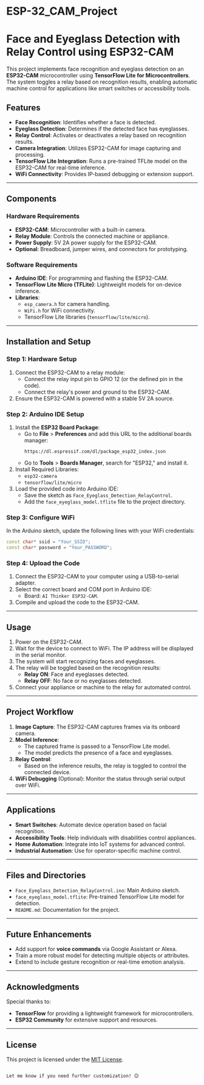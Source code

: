 # ESP-32_CAM_Project
# Face and Eyeglass Detection with Relay Control using ESP32-CAM

This project implements face recognition and eyeglass detection on an **ESP32-CAM** microcontroller using **TensorFlow Lite for Microcontrollers**. The system toggles a relay based on recognition results, enabling automatic machine control for applications like smart switches or accessibility tools.

## Features

- **Face Recognition**: Identifies whether a face is detected.
- **Eyeglass Detection**: Determines if the detected face has eyeglasses.
- **Relay Control**: Activates or deactivates a relay based on recognition results.
- **Camera Integration**: Utilizes ESP32-CAM for image capturing and processing.
- **TensorFlow Lite Integration**: Runs a pre-trained TFLite model on the ESP32-CAM for real-time inference.
- **WiFi Connectivity**: Provides IP-based debugging or extension support.

---

## Components

### Hardware Requirements
- **ESP32-CAM**: Microcontroller with a built-in camera.
- **Relay Module**: Controls the connected machine or appliance.
- **Power Supply**: 5V 2A power supply for the ESP32-CAM.
- **Optional**: Breadboard, jumper wires, and connectors for prototyping.

### Software Requirements
- **Arduino IDE**: For programming and flashing the ESP32-CAM.
- **TensorFlow Lite Micro (TFLite)**: Lightweight models for on-device inference.
- **Libraries**:
  - `esp_camera.h` for camera handling.
  - `WiFi.h` for WiFi connectivity.
  - TensorFlow Lite libraries (`tensorflow/lite/micro`).

---

## Installation and Setup

### Step 1: Hardware Setup
1. Connect the ESP32-CAM to a relay module:
   - Connect the relay input pin to GPIO 12 (or the defined pin in the code).
   - Connect the relay's power and ground to the ESP32-CAM.
2. Ensure the ESP32-CAM is powered with a stable 5V 2A source.

### Step 2: Arduino IDE Setup
1. Install the **ESP32 Board Package**:
   - Go to **File** > **Preferences** and add this URL to the additional boards manager:
     ```
     https://dl.espressif.com/dl/package_esp32_index.json
     ```
   - Go to **Tools** > **Boards Manager**, search for "ESP32," and install it.
2. Install Required Libraries:
   - `esp32-camera`
   - `tensorflow/lite/micro`
3. Load the provided code into Arduino IDE:
   - Save the sketch as `Face_Eyeglass_Detection_RelayControl`.
   - Add the `face_eyeglass_model.tflite` file to the project directory.

### Step 3: Configure WiFi
In the Arduino sketch, update the following lines with your WiFi credentials:
```cpp
const char* ssid = "Your_SSID";
const char* password = "Your_PASSWORD";
```

### Step 4: Upload the Code
1. Connect the ESP32-CAM to your computer using a USB-to-serial adapter.
2. Select the correct board and COM port in Arduino IDE:
   - Board: `AI Thinker ESP32-CAM`.
3. Compile and upload the code to the ESP32-CAM.

---

## Usage

1. Power on the ESP32-CAM.
2. Wait for the device to connect to WiFi. The IP address will be displayed in the serial monitor.
3. The system will start recognizing faces and eyeglasses.
4. The relay will be toggled based on the recognition results:
   - **Relay ON**: Face and eyeglasses detected.
   - **Relay OFF**: No face or no eyeglasses detected.
5. Connect your appliance or machine to the relay for automated control.

---

## Project Workflow

1. **Image Capture**: The ESP32-CAM captures frames via its onboard camera.
2. **Model Inference**:
   - The captured frame is passed to a TensorFlow Lite model.
   - The model predicts the presence of a face and eyeglasses.
3. **Relay Control**:
   - Based on the inference results, the relay is toggled to control the connected device.
4. **WiFi Debugging** (Optional): Monitor the status through serial output over WiFi.

---

## Applications

- **Smart Switches**: Automate device operation based on facial recognition.
- **Accessibility Tools**: Help individuals with disabilities control appliances.
- **Home Automation**: Integrate into IoT systems for advanced control.
- **Industrial Automation**: Use for operator-specific machine control.

---

## Files and Directories

- `Face_Eyeglass_Detection_RelayControl.ino`: Main Arduino sketch.
- `face_eyeglass_model.tflite`: Pre-trained TensorFlow Lite model for detection.
- `README.md`: Documentation for the project.

---

## Future Enhancements

- Add support for **voice commands** via Google Assistant or Alexa.
- Train a more robust model for detecting multiple objects or attributes.
- Extend to include gesture recognition or real-time emotion analysis.

---

## Acknowledgments

Special thanks to:
- **TensorFlow** for providing a lightweight framework for microcontrollers.
- **ESP32 Community** for extensive support and resources.

---

## License

This project is licensed under the [MIT License](LICENSE).
```

Let me know if you need further customization! 😊
